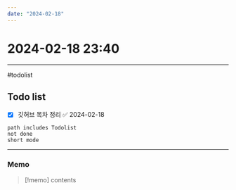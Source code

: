 ```yaml
---
date: "2024-02-18"
---
```

# 2024-02-18 23:40
---

#todolist


## Todo list

- [x] 깃허브 목차 정리 ✅ 2024-02-18
```tasks
path includes Todolist
not done
short mode
```
---
### Memo
> [!memo]
> contents
